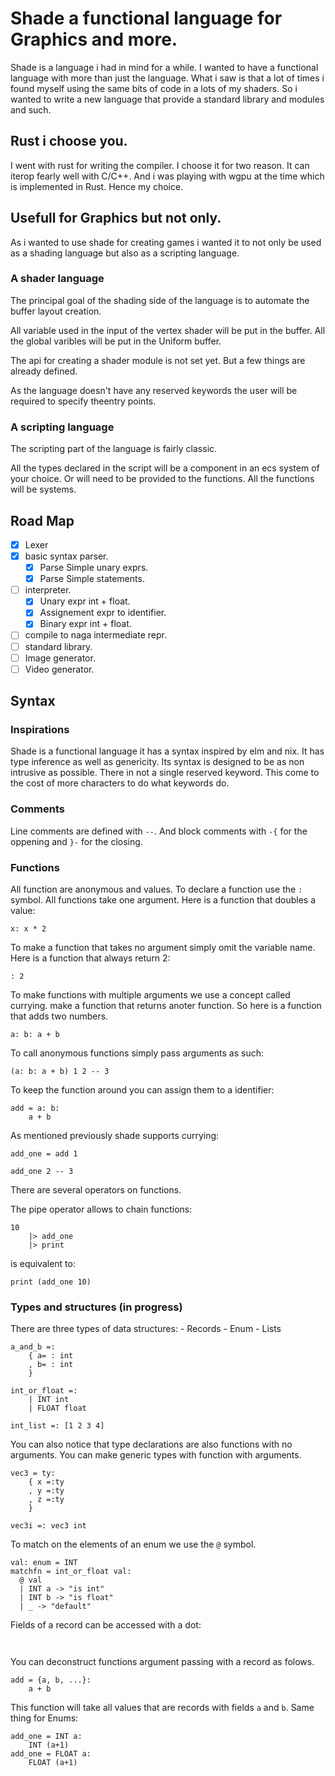 # Shade a functional language for Graphics and more.

Shade is a language i had in mind for a while. I wanted to have a functional language with more than just the language.
What i saw is that a lot of times i found myself using the same bits of code in a lots of my shaders. So i wanted to write
a new language that provide a standard library and modules and such.

## Rust i choose you.

I went with rust for writing the compiler. I choose it for two reason. It can iterop fearly well with C/C++. And i was playing with
wgpu at the time which is implemented in Rust. Hence my choice.

## Usefull for Graphics but not only.

As i wanted to use shade for creating games i wanted it to not only be used as a shading language but also as a scripting language.

### A shader language

The principal goal of the shading side of the language is to automate the buffer layout creation.

All variable used in the input of the vertex shader will be put in the buffer. All the global varibles will be put in the Uniform buffer.

The api for creating a shader module is not set yet. But a few things are already defined.

As the language doesn't have any reserved keywords the user will be required to specify theentry points.

### A scripting language

The scripting part of the language is fairly classic.

All the types declared in the script will be a component in an ecs system of your choice.
Or will need to be provided to the functions. All the functions will be systems.


## Road Map

- [x] Lexer
- [x] basic syntax parser.
    - [x] Parse Simple unary exprs.
    - [x] Parse Simple statements.
- [ ] interpreter.
    - [x] Unary expr int + float.
    - [x] Assignement expr to identifier.
    - [x] Binary expr int + float.
- [ ] compile to naga intermediate repr.
- [ ] standard library.
- [ ] Image generator.
- [ ] Video generator.

## Syntax

### Inspirations
Shade is a functional language it has a syntax inspired by elm and nix. It has type inference as well as genericity.
Its syntax is designed to be as non intrusive as possible. There in not a single reserved keyword. This come to the cost of more characters to do what keywords do.

### Comments
Line comments are defined with `--`.
And block comments with `-{` for the oppening and `}-` for the closing.

### Functions
All function are anonymous and values. To declare a function use the `:` symbol. All functions take one argument.
Here is a function that doubles a value:
```
x: x * 2 
```
To make a function that takes no argument simply omit the variable name.
Here is a function that always return 2:
```
: 2
```

To make functions with multiple arguments we use a concept called currying. make a function that returns anoter function.
So here is a function that adds two numbers.
```
a: b: a + b
```
To call anonymous functions simply pass arguments as such:
```
(a: b: a + b) 1 2 -- 3
```

To keep the function around you can assign them to a identifier:
```
add = a: b:
    a + b
```

As mentioned previously shade supports currying:
```
add_one = add 1 

add_one 2 -- 3
```

There are several operators on functions.

The pipe operator allows to chain functions:
```
10 
    |> add_one
    |> print
```
is equivalent to:
```
print (add_one 10)
```

### Types and structures (in progress) 

There are three types of data structures:
    - Records
    - Enum
    - Lists
```
a_and_b =:
    { a= : int
    , b= : int 
    }

int_or_float =:
    | INT int
    | FLOAT float 

int_list =: [1 2 3 4]
```

You can also notice that type declarations are also functions with no arguments.
You can make generic types with function with arguments.
```
vec3 = ty:
    { x =:ty
    , y =:ty
    , z =:ty
    }

vec3i =: vec3 int
```

To match on the elements of an enum we use the `@` symbol.
```
val: enum = INT
matchfn = int_or_float val: 
  @ val 
  | INT a -> "is int"
  | INT b -> "is float"
  | _ -> "default"
```

Fields of a record can be accessed with a dot:
```
    
```

You can deconstruct functions argument passing with a record as folows.
```
add = {a, b, ...}:
    a + b
```

This function will take all values that are records with fields `a` and `b`.
Same thing for Enums:
```
add_one = INT a: 
    INT (a+1)
add_one = FLOAT a:
    FLOAT (a+1)
```


